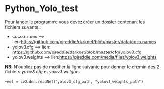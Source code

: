 # Python_Yolo_test

Pour lancer le programme vous devez créer un dossier  contenant les fichiers suivants : 

  - coco.names ==> lien:https://github.com/pjreddie/darknet/blob/master/data/coco.names
  - yolov3.cfg ==> lien: https://github.com/pjreddie/darknet/blob/master/cfg/yolov3.cfg
  - yolov3.weights ==> lien:https://pjreddie.com/media/files/yolov3.weights
  
  **NB**: N'oubliez pas de modifier la ligne suivante pour donner le chemin des 2 fichiers *yolov3.cfg* et *yolov3.weights* 
  
  -`net = cv2.dnn.readNet("yolov3_cfg_path, "yolov3_weights_path")`
